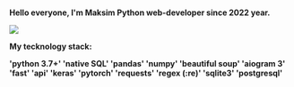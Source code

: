 <h4> Hello everyone, I'm Maksim</a> 
Python web-developer since 2022 year.
  
![](https://www.codewars.com/users/RichMan24/badges/large)

My tecknology stack:

'python 3.7+' 'native SQL' 'pandas' 'numpy' 'beautiful soup'
'aiogram 3' 'fast' 'api' 'keras' 'pytorch' 'requests' 'regex (:re)'
'sqlite3' 'postgresql'



<!---
Richman-24/Richman-24 is a ✨ special ✨ repository because its `README.md` (this file) appears on your GitHub profile.
You can click the Preview link to take a look at your changes.
--->
